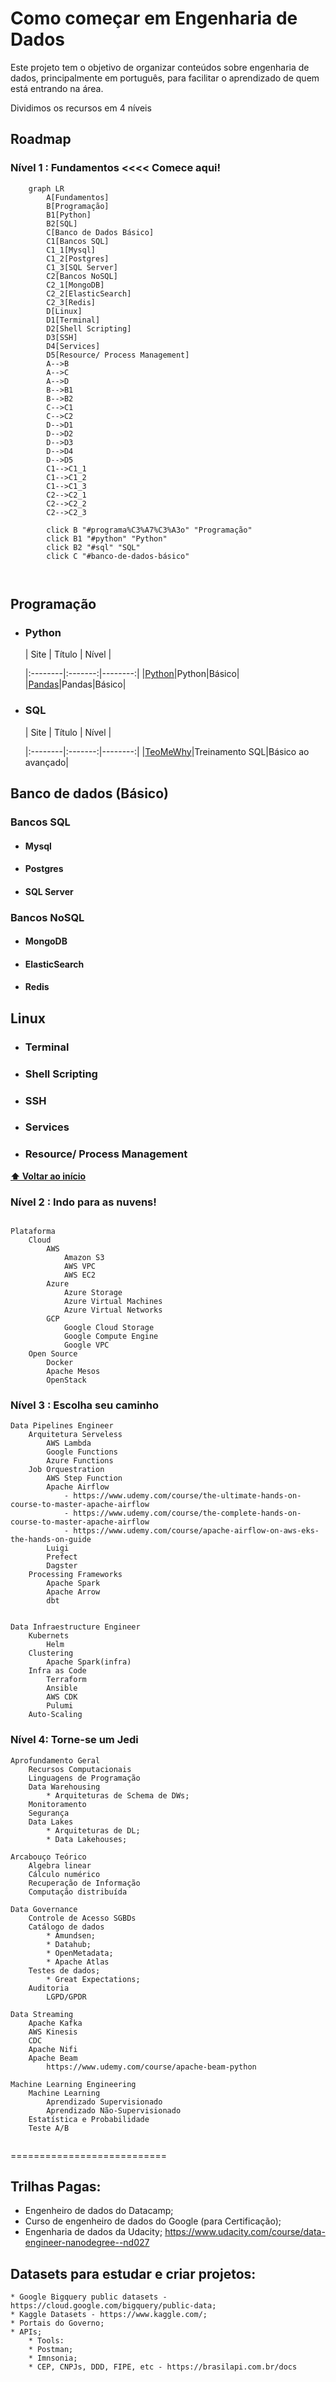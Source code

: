 # Como começar em Engenharia de Dados
Este projeto tem o objetivo de organizar conteúdos sobre engenharia de dados,  principalmente em português, para facilitar o aprendizado de quem está entrando na área.

Dividimos os recursos em 4 níveis 

## Roadmap

 
### Nível 1 : Fundamentos <<<< Comece aqui!

```mermaid
    graph LR
        A[Fundamentos]
        B[Programação]
        B1[Python]
        B2[SQL]
        C[Banco de Dados Básico]
        C1[Bancos SQL]
        C1_1[Mysql]
        C1_2[Postgres]
        C1_3[SQL Server]
        C2[Bancos NoSQL]
        C2_1[MongoDB]
        C2_2[ElasticSearch]
        C2_3[Redis]
        D[Linux]
        D1[Terminal]
        D2[Shell Scripting]
        D3[SSH]
        D4[Services]
        D5[Resource/ Process Management]
        A-->B
        A-->C
        A-->D
        B-->B1
        B-->B2
        C-->C1
        C-->C2
        D-->D1
        D-->D2
        D-->D3
        D-->D4
        D-->D5
        C1-->C1_1
        C1-->C1_2
        C1-->C1_3
        C2-->C2_1
        C2-->C2_2
        C2-->C2_3

        click B "#programa%C3%A7%C3%A3o" "Programação"
        click B1 "#python" "Python"
        click B2 "#sql" "SQL"
        click C "#banco-de-dados-básico"
       
      
```

##  Programação 

- ### Python
 
    | Site | Título | Nível |

    |:--------|:-------:|--------:|
    |[Python](https://www.python.org//)|Python|Básico|
    |[Pandas](https://pandas.pydata.org/)|Pandas|Básico|
- ### SQL
    | Site | Título | Nível |

    |:--------|:-------:|--------:|
    |[TeoMeWhy](https://github.com/TeoCalvo/sql_gc)|Treinamento SQL|Básico ao avançado|
    
   
## Banco de dados (Básico)


### Bancos SQL

- #### Mysql

- #### Postgres

- #### SQL Server

### Bancos NoSQL

- #### MongoDB

- #### ElasticSearch

- #### Redis

## Linux


- ### Terminal 

- ### Shell Scripting

- ### SSH

- ### Services

- ### Resource/ Process Management


**[⬆ Voltar ao início](#roadmap)**



### Nível 2 : Indo para as nuvens!
```

Plataforma
    Cloud
        AWS
            Amazon S3
            AWS VPC
            AWS EC2
        Azure
            Azure Storage
            Azure Virtual Machines
            Azure Virtual Networks
        GCP
            Google Cloud Storage
            Google Compute Engine
            Google VPC
    Open Source
        Docker
        Apache Mesos
        OpenStack

```
### Nível 3 : Escolha seu caminho

```
Data Pipelines Engineer
    Arquitetura Serveless
        AWS Lambda
        Google Functions
        Azure Functions
    Job Orquestration
        AWS Step Function
        Apache Airflow
            - https://www.udemy.com/course/the-ultimate-hands-on-course-to-master-apache-airflow
		    - https://www.udemy.com/course/the-complete-hands-on-course-to-master-apache-airflow
		    - https://www.udemy.com/course/apache-airflow-on-aws-eks-the-hands-on-guide	
        Luigi
        Prefect
        Dagster
    Processing Frameworks
        Apache Spark
        Apache Arrow
        dbt
```

```

Data Infraestructure Engineer
    Kubernets
        Helm
    Clustering
        Apache Spark(infra)
    Infra as Code
        Terraform
        Ansible
        AWS CDK
        Pulumi
    Auto-Scaling
```

### Nível 4: Torne-se um Jedi

```
Aprofundamento Geral
    Recursos Computacionais
    Linguagens de Programação
    Data Warehousing
        * Arquiteturas de Schema de DWs;
    Monitoramento
    Segurança
    Data Lakes
        * Arquiteturas de DL;
        * Data Lakehouses;

Arcabouço Teórico
    Algebra linear
    Cálculo numérico
    Recuperação de Informação
    Computação distribuída

Data Governance
    Controle de Acesso SGBDs
    Catálogo de dados
        * Amundsen;
        * Datahub;
        * OpenMetadata;
        * Apache Atlas
    Testes de dados;
        * Great Expectations;
    Auditoria
        LGPD/GPDR

Data Streaming
    Apache Kafka
    AWS Kinesis
    CDC
    Apache Nifi
    Apache Beam
	    https://www.udemy.com/course/apache-beam-python

Machine Learning Engineering
    Machine Learning
        Aprendizado Supervisionado
        Aprendizado Não-Supervisionado
    Estatística e Probabilidade
    Teste A/B
 
``` 
 ===========================

## Trilhas Pagas:
* Engenheiro de dados do Datacamp; 
* Curso de engenheiro de dados do Google (para Certificação); 
* Engenharia de dados da Udacity;  https://www.udacity.com/course/data-engineer-nanodegree--nd027

  

## Datasets para estudar e criar projetos:
	* Google Bigquery public datasets - https://cloud.google.com/bigquery/public-data;
	* Kaggle Datasets - https://www.kaggle.com/;
	* Portais do Governo;
	* APIs;
	    * Tools:
		* Postman;
		* Imnsonia;
	    * CEP, CNPJs, DDD, FIPE, etc - https://brasilapi.com.br/docs
 